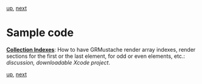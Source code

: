 [up](../../../../../GRMustache#documentation), [next](indexes.md)

Sample code
===========

**[Collection Indexes](indexes.md)**: How to have GRMustache render array indexes, render sections for the first or the last element, for odd or even elements, etc.: *discussion, downloadable Xcode project*.

[up](../../../../../GRMustache#documentation), [next](indexes.md)
